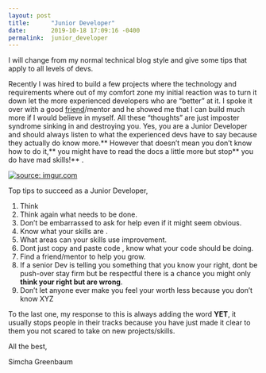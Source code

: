 ```yaml
---
layout: post
title:      "Junior Developer"
date:       2019-10-18 17:09:16 -0400
permalink:  junior_developer
---
```



I will change from my normal technical blog style and give some tips that apply to all levels of devs.

Recently I was hired to build a few projects where the technology and requirements where out of my comfort zone my initial reaction was to turn it down let the more experienced developers who are “better” at it. I spoke it over with a good [friend](https://twitter.com/yechielk)/mentor and he showed me that I can build much more if I would believe in myself. All these  “thoughts” are just imposter syndrome sinking in and destroying you. Yes, you are a Junior Developer and should always listen to what the experienced devs have to say because they actually do know more.** However that doesn’t mean you don’t know how to do it,** you might have to read the docs a little more but stop** you do have mad skills!** .


<a href="https://imgur.com/lAqRK9j"><img src="https://i.imgur.com/lAqRK9j.jpg" title="source: imgur.com" /></a>

Top tips to succeed as a  Junior Developer,


1. Think
2. Think again what needs to be done.
3. Don’t be embarrassed to ask for help even if it might seem obvious.
4. Know what your skills are .
5. What areas can your skills use improvement.
6. Dont just copy and paste code , know what your code should be doing.
7. Find a friend/mentor to help you grow.
8. If a senior Dev is telling you something that you know your right, dont be push-over stay firm but  be respectful
    there is a chance you might only **think your right but are wrong**.
9. Don’t let anyone ever make you feel your  worth less because you don’t know XYZ 



 To the last one, my response to this is always adding the word **YET**, it usually stops people in their tracks because you have just made it clear to them you not scared to take on new projects/skills. 
 
 
 All the best,

Simcha Greenbaum




